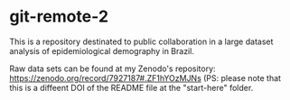# git-remote-2

This is a repository destinated to public collaboration in a large dataset analysis of epidemiological demography in Brazil.

Raw data sets can be found at my Zenodo's repository: https://zenodo.org/record/7927187#.ZF1hYOzMJNs (PS: please note that this is a diffeent DOI of the README file at the "start-here" folder. 
